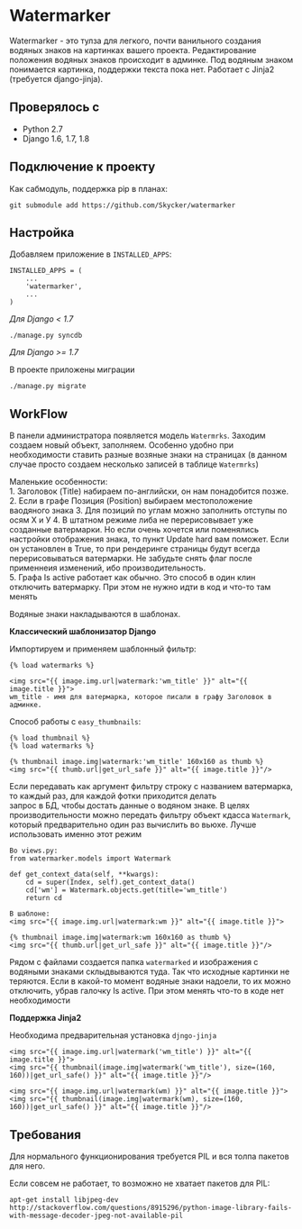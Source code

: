 Watermarker
==========
Watermarker - это тулза для легкого, почти ванильного создания водяных знаков на картинках вашего проекта. Редактирование 
положения водяных знаков происходит в админке. Под водяным знаком понимается картинка, поддержки текста пока нет.
Работает с Jinja2 (требуется django-jinja).

## Проверялось с

* Python 2.7
* Django 1.6, 1.7, 1.8

## Подключение к проекту
Как сабмодуль, поддержка pip в планах:    

    git submodule add https://github.com/Skycker/watermarker
  
## Настройка  
Добавляем приложение в `INSTALLED_APPS`:  

    INSTALLED_APPS = (
        ...
        'watermarker',
        ...
    )

*Для Django < 1.7*

    ./manage.py syncdb
    
*Для Django >= 1.7*

В проекте приложены миграции

    ./manage.py migrate

## WorkFlow  
В панели администратора появляется модель `Watermrks`. Заходим создаем новый объект, заполняем. Особенно удобно при 
необходимости ставить разные возяные знаки на страницах (в данном случае просто создаем несколько записей 
в таблице `Watermrks`)

Маленькие особенности:  
    1. Заголовок (Title) набираем по-английски, он нам понадобится позже.  
    2. Если в графе Позиция (Position) выбираем местоположение ваодяного знака
    3. Для позиций по углам можно заполнить отступы по осям Х и У
    4. В штатном режиме либа не перерисовывает уже созданные ватермарки. Но если очень хочется или поменялись настройки отображения знака, то
        пункт Update hard вам поможет. Если он установлен в True, то при рендеринге страницы будут всегда перерисовываться ватермарки.
        Не забудьте снять флаг после применнеия изменений, ибо производительность.  
    5. Графа Is active работает как обычно. Это способ в один клин отключить ватермарку. При этом не нужно идти в код и что-то там менять

Водяные знаки накладываются в шаблонах. 

**Классический шаблонизатор Django**

Импортируем и применяем шаблонный фильтр:  

    {% load watermarks %}
    
    <img src="{{ image.img.url|watermark:'wm_title' }}" alt="{{ image.title }}">
    wm_title - имя для ватермарка, которое писали в графу Заголовок в админке.  

Способ работы с `easy_thumbnails`:  

    {% load thumbnail %}  
    {% load watermarks %}     
    
    {% thumbnail image.img|watermark:'wm_title' 160x160 as thumb %}
    <img src="{{ thumb.url|get_url_safe }}" alt="{{ image.title }}"/> 

Если передавать как аргумент фильтру строку с названием ватермарка, то каждый раз, для каждой фотки приходится делать  
запрос в БД, чтобы достать данные о водяном знаке. В целях производительности можно передать фильтру объект кдасса 
`Watermark`, который предварительно один раз вычислить во вьюхе. Лучше использовать именно этот режим

    Во views.py:
    from watermarker.models import Watermark
    
    def get_context_data(self, **kwargs):
        cd = super(Index, self).get_context_data()
        cd['wm'] = Watermark.objects.get(title='wm_title')
        return cd
    
    В шаблоне:
    <img src="{{ image.img.url|watermark:wm }}" alt="{{ image.title }}">

    {% thumbnail image.img|watermark:wm 160x160 as thumb %}
    <img src="{{ thumb.url|get_url_safe }}" alt="{{ image.title }}"/>

Рядом с файлами создается папка `watermarked` и изображения с водяными знаками склыдвываются туда. 
Так что исходные картинки не теряются. Если в какой-то момент водяные знаки надоели, то их можно отключить, 
убрав галочку Is active. При этом менять что-то в коде нет необходимости

**Поддержка Jinja2**

Необходима предварительная установка `djngo-jinja`
    
    <img src="{{ image.img.url|watermark('wm_title') }}" alt="{{ image.title }}">
    <img src="{{ thumbnail(image.img|watermark('wm_title'), size=(160, 160))|get_url_safe() }}" alt="{{ image.title }}"/>
    
    <img src="{{ image.img.url|watermark(wm) }}" alt="{{ image.title }}">
    <img src="{{ thumbnail(image.img|watermark(wm), size=(160, 160))|get_url_safe() }}" alt="{{ image.title }}"/>

## Требования
Для нормального функционирования требуется PIL и вся толпа пакетов для него.

Если совсем не работает, то возможно не хватает пакетов для PIL:

    apt-get install libjpeg-dev
    http://stackoverflow.com/questions/8915296/python-image-library-fails-with-message-decoder-jpeg-not-available-pil


